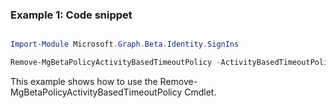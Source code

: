 ### Example 1: Code snippet

```powershell

Import-Module Microsoft.Graph.Beta.Identity.SignIns

Remove-MgBetaPolicyActivityBasedTimeoutPolicy -ActivityBasedTimeoutPolicyId $activityBasedTimeoutPolicyId

```
This example shows how to use the Remove-MgBetaPolicyActivityBasedTimeoutPolicy Cmdlet.


